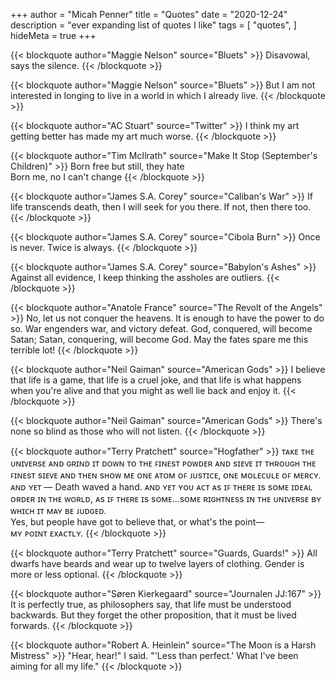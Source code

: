+++
author = "Micah Penner"
title = "Quotes"
date = "2020-12-24"
description = "ever expanding list of quotes I like"
tags = [
    "quotes",
]
hideMeta = true
+++

{{< blockquote author="Maggie Nelson" source="Bluets" >}}
Disavowal, says the silence.
{{< /blockquote >}}

{{< blockquote author="Maggie Nelson" source="Bluets" >}}
But I am not interested in longing to live in a world in which I already live.
{{< /blockquote >}}

{{< blockquote author="AC Stuart" source="Twitter" >}}
I think my art getting better has made my art much worse.
{{< /blockquote >}}

{{< blockquote author="Tim McIlrath" source="Make It Stop (September's Children)" >}}
Born free but still, they hate  
Born me, no I can't change
{{< /blockquote >}}  

{{< blockquote author="James S.A. Corey" source="Caliban's War" >}}
If life transcends death, then I will seek for you there. If not, then there too.
{{< /blockquote >}}

{{< blockquote author="James S.A. Corey" source="Cibola Burn" >}}
Once is never. Twice is always.
{{< /blockquote >}}

{{< blockquote author="James S.A. Corey" source="Babylon's Ashes" >}}
Against all evidence, I keep thinking the assholes are outliers.
{{< /blockquote >}}

{{< blockquote author="Anatole France" source="The Revolt of the Angels" >}}
No, let us not conquer the heavens. It is enough to have the power to do so. War engenders war, and victory defeat. God, conquered, will become Satan; Satan, conquering, will become God. May the fates spare me this terrible lot!‎
{{< /blockquote >}}

{{< blockquote author="Neil Gaiman" source="American Gods" >}}
I believe that life is a game, that life is a cruel joke, and that life is what happens when you're alive and that you might as well lie back and enjoy it.
{{< /blockquote >}}

{{< blockquote author="Neil Gaiman" source="American Gods" >}}
There's none so blind as those who will not listen.
{{< /blockquote >}}

{{< blockquote author="Terry Pratchett" source="Hogfather" >}}
ᴛᴀᴋᴇ ᴛʜᴇ ᴜɴɪᴠᴇʀsᴇ ᴀɴᴅ ɢʀɪɴᴅ ɪᴛ ᴅᴏᴡɴ ᴛᴏ ᴛʜᴇ ꜰɪɴᴇsᴛ ᴘᴏᴡᴅᴇʀ ᴀɴᴅ sɪᴇᴠᴇ ɪᴛ ᴛʜʀᴏᴜɢʜ ᴛʜᴇ ꜰɪɴᴇsᴛ sɪᴇᴠᴇ ᴀɴᴅ ᴛʜᴇɴ sʜᴏᴡ ᴍᴇ ᴏɴᴇ ᴀᴛᴏᴍ ᴏꜰ ᴊᴜsᴛɪᴄᴇ, ᴏɴᴇ ᴍᴏʟᴇᴄᴜʟᴇ ᴏꜰ ᴍᴇʀᴄʏ. ᴀɴᴅ ʏᴇᴛ — Death waved a hand. ᴀɴᴅ ʏᴇᴛ ʏᴏᴜ ᴀᴄᴛ ᴀs ɪꜰ ᴛʜᴇʀᴇ ɪs sᴏᴍᴇ ɪᴅᴇᴀʟ ᴏʀᴅᴇʀ ɪɴ ᴛʜᴇ ᴡᴏʀʟᴅ, ᴀs ɪꜰ ᴛʜᴇʀᴇ ɪs sᴏᴍᴇ...sᴏᴍᴇ ʀɪɢʜᴛɴᴇss ɪɴ ᴛʜᴇ ᴜɴɪᴠᴇʀsᴇ ʙʏ ᴡʜɪᴄʜ ɪᴛ ᴍᴀʏ ʙᴇ ᴊᴜᴅɢᴇᴅ.  
Yes, but people have got to believe that, or what's the point—  
ᴍʏ ᴘᴏɪɴᴛ ᴇxᴀᴄᴛʟʏ.
{{< /blockquote >}}

{{< blockquote author="Terry Pratchett" source="Guards, Guards!" >}}
All dwarfs have beards and wear up to twelve layers of clothing. Gender is more or less optional.
{{< /blockquote >}}

{{< blockquote author="Søren Kierkegaard" source="Journalen JJ:167" >}}
It is perfectly true, as philosophers say, that life must be understood backwards. But they forget the other proposition, that it must be lived forwards.
{{< /blockquote >}}

{{< blockquote author="Robert A. Heinlein" source="The Moon is a Harsh Mistress" >}}
"Hear, hear!" I said. "'Less than perfect.' What I've been aiming for all my life."
{{< /blockquote >}}
